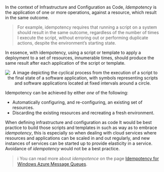 In the context of Infrastructure and Configuration as Code, *Idempotency* is the application of one or more operations, against a resource, which result in the same outcome.

> For example, idempotency requires that running a script on a system should result in the same outcome, regardless of the number of times I execute the script, without erroring out or performing duplicate actions, despite the environment’s starting state.

In essence, with idempotency, using a script or template to apply a deployment to a set of resources, innumerable times, should produce the same result after each application of the script or template.

<p style="text-align:center;"><img src="../Linked_Image_Files/idempotency.png" alt="A image depicting the cyclical process from the execution of a script to the final state of a software application, with symbols representing scripts and software applications located at fixed intervals around a circle."></p>

Idempotency can be achieved by either *one* of the following:
- Automatically configuring, and re-configuring, an existing set of resources.
- Discarding the existing resources and recreating a fresh environment.

When defining infrastructure and configuration as code It would be best practice to build those scripts and templates in such as way as to embrace *idempotency*, this is especially so when dealing with cloud services where resources and applications can be scaled in and out regularly, and new instances of services can be started up to provide elasticity in a service. Avoidance of *idempotency* would not be a best practice.

> :information_source: You can read more about *idempotence* on the page [Idempotency for Windows Azure Message Queues](https://www.wintellect.com/idempotency-for-windows-azure-message-queues/).
